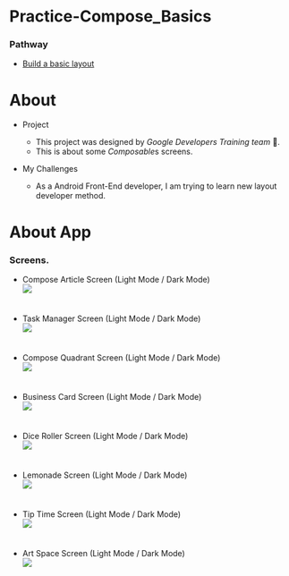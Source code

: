 # Practice-Compose_Basics

### Pathway

- <a href="https://developer.android.com/courses/pathways/android-basics-compose-unit-1-pathway-3" target="_blank">Build a basic layout</a>

# About

- Project
  - This project was designed by <em>Google Developers Training team</em> 🤙.
  - This is about some <em>Composable</em>s screens.

- My Challenges
  - As a Android Front-End developer, I am trying to learn new layout developer method.

# About App

### Screens.

- Compose Article Screen (Light Mode / Dark Mode)<br/>
<img src="https://raw.githubusercontent.com/AsonCS/Practice-Compose_Basics/master/images/image_compose_article_app.png"><br/><br/><br/>
- Task Manager Screen (Light Mode / Dark Mode)<br/>
<img src="https://raw.githubusercontent.com/AsonCS/Practice-Compose_Basics/master/images/image_task_manager_app.png"><br/><br/><br/>
- Compose Quadrant Screen (Light Mode / Dark Mode)<br/>
<img src="https://raw.githubusercontent.com/AsonCS/Practice-Compose_Basics/master/images/image_compose_quadrant_app.png"><br/><br/><br/>
- Business Card Screen (Light Mode / Dark Mode)<br/>
<img src="https://raw.githubusercontent.com/AsonCS/Practice-Compose_Basics/master/images/image_business_card_app.png"><br/><br/><br/>
- Dice Roller Screen (Light Mode / Dark Mode)<br/>
<img src="https://raw.githubusercontent.com/AsonCS/Practice-Compose_Basics/master/images/image_dice_roller_app.png"><br/><br/><br/>
- Lemonade Screen (Light Mode / Dark Mode)<br/>
<img src="https://raw.githubusercontent.com/AsonCS/Practice-Compose_Basics/master/images/image_lemonade_app.png"><br/><br/><br/>
- Tip Time Screen (Light Mode / Dark Mode)<br/>
<img src="https://raw.githubusercontent.com/AsonCS/Practice-Compose_Basics/master/images/image_tip_time_app.png"><br/><br/><br/>
- Art Space Screen (Light Mode / Dark Mode)<br/>
<img src="https://raw.githubusercontent.com/AsonCS/Practice-Compose_Basics/master/images/image_art_space_app.png"><br/><br/><br/>
